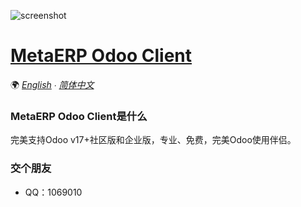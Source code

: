 ![screenshot](https:/odoo.metaerp.ai/_next/image?url=%2Fog.png&w=2048&q=75)

# [MetaERP Odoo Client](https://odoo.metaerp.ai/)

🌍 *[English](README.md) ∙ [简体中文](README-zh.md)*

### MetaERP Odoo Client是什么

完美支持Odoo v17+社区版和企业版，专业、免费，完美Odoo使用伴侣。

### 交个朋友

-   QQ：1069010